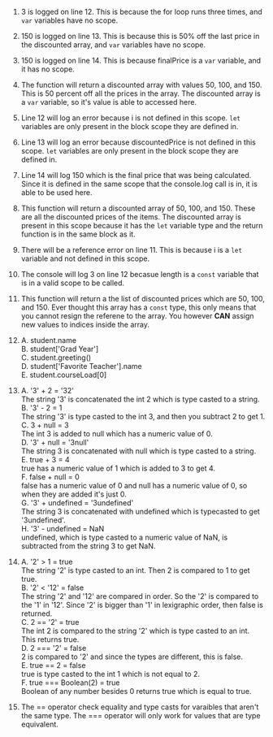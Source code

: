 1. 3 is logged on line 12. This is because the for loop runs three times, and `var` variables have no scope.
2. 150 is logged on line 13. This is because this is 50% off the last price in the discounted array, and `var` variables have no scope.
3. 150 is logged on line 14. This is because finalPrice is a `var` variable, and it has no scope.
4. The function will return a discounted array with values 50, 100, and 150. This is 50 percent off all the prices in the array. The discounted array is a `var` variable, so it's value is able to accessed here.
5. Line 12 will log an error because i is not defined in this scope. `let` variables are only present in the block scope they are defined in.
6. Line 13 will log an error because discountedPrice is not defined in this scope. `let` variables are only present in the block scope they are defined in.
7. Line 14 will log 150 which is the final price that was being calculated. Since it is defined in the same scope that the console.log call is in, it is able to be used here.
8. This function will return a discounted array of 50, 100, and 150. These are all the discounted prices of the items. The discounted array is present in this scope because it has the `let` variable type and the return function is in the same block as it.
9. There will be a reference error on line 11. This is because i is a `let` variable and not defined in this scope.
10. The console will log 3 on line 12 becasue length is a `const` variable that is in a valid scope to be called.
11. This function will return a the list of discounted prices which are 50, 100, and 150. Ever thought this array has a `const` type, this only means that you cannot resign the referene to the array. You however **CAN** assign new values to indices inside the array.
12. A. student.name <br/>
    B. student['Grad Year'] <br/>
    C. student.greeting() <br/>
    D. student['Favorite Teacher'].name <br/>
    E. student.courseLoad[0] <br/>
13. A. '3' + 2 = '32' <br/>
    The string '3' is concatenated the int 2 which is type casted to a string. <br/>
    B. '3' - 2 = 1 <br/>
    The string '3' is type casted to the int 3, and then you subtract 2 to get 1. <br/>
    C. 3 + null = 3 <br/>
    The int 3 is added to null which has a numeric value of 0. <br/>
    D. '3' + null = '3null' <br/>
    The string 3 is concatenated with null which is type casted to a string. <br/>
    E. true + 3 = 4 <br/>
    true has a numeric value of 1 which is added to 3 to get 4. <br/>
    F. false + null = 0 <br/>
    false has a numeric value of 0 and null has a numeric value of 0, so when they are added it's just 0. <br/>
    G. '3' + undefined = '3undefined' <br/>
    The string 3 is concatenated with undefined which is typecasted to get '3undefined'. <br/>
    H. '3' - undefined = NaN <br/>
    undefined, which is type casted to a numeric value of NaN, is subtracted from the string 3 to get NaN. <br/>
15. A. '2' > 1 = true <br/>
    The string '2' is type casted to an int. Then 2 is compared to 1 to get true. <br/>
    B. '2' < '12' = false <br/>
    The string '2' and '12' are compared in order. So the '2' is compared to the '1' in '12'. Since '2' is bigger than '1' in lexigraphic order, then false is returned. <br/>
    C. 2 == '2' = true <br/>
    The int 2 is compared to the string '2' which is type casted to an int. This returns true. <br/>
    D. 2 === '2' = false <br/>
    2 is compared to '2' and since the types are different, this is false. <br/>
    E. true == 2 = false <br/>
    true is type casted to the int 1 which is not equal to 2. <br/>
    F. true === Boolean(2) = true <br/>
    Boolean of any number besides 0 returns true which is equal to true. <br/>

15. The == operator check equality and type casts for varaibles that aren't the same type. The === operator will only work for values that are type equivalent.
